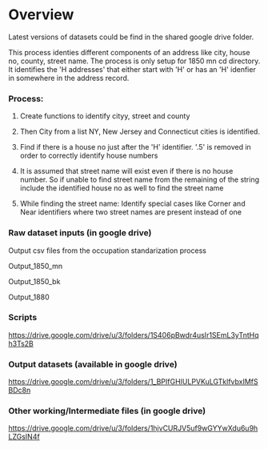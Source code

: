 
# Overview
Latest versions of datasets could be find in the shared google drive folder.

This process identies different components of an address like city, house no, county, street name. 
The process is only setup for 1850 mn cd directory. It identifies the 'H addresses' that either start with 'H' or has an 'H' idenfier in somewhere in the address record. 

### Process:
1. Create functions to identify cityy, street and county

2. Then City from a list NY, New Jersey and Connecticut cities is identified. 

3. Find if there is a house no just after the 'H' identifier. '.5' is removed in order to correctly identify house numbers

4. It is assumed that street name will exist even if there is no house number. So if unable to find street name from the remaining of the string include the identified house no as well to find the street name

5. While finding the street name: Identify special cases like Corner and Near identifiers where two street names are present instead of one

### Raw dataset inputs (in google drive)
Output csv files from the occupation standarization process

Output_1850_mn

Output_1850_bk

Output_1880

### Scripts 
https://drive.google.com/drive/u/3/folders/1S406pBwdr4usIr1SEmL3yTntHqh3Ts2B

### Output datasets (available in google drive)
https://drive.google.com/drive/u/3/folders/1_BPIfGHIULPVKuLGTklfvbxIMfSBDc8n

### Other working/Intermediate files (in google drive)
https://drive.google.com/drive/u/3/folders/1hjvCURJV5uf9wGYYwXdu6u9hLZGsIN4f
